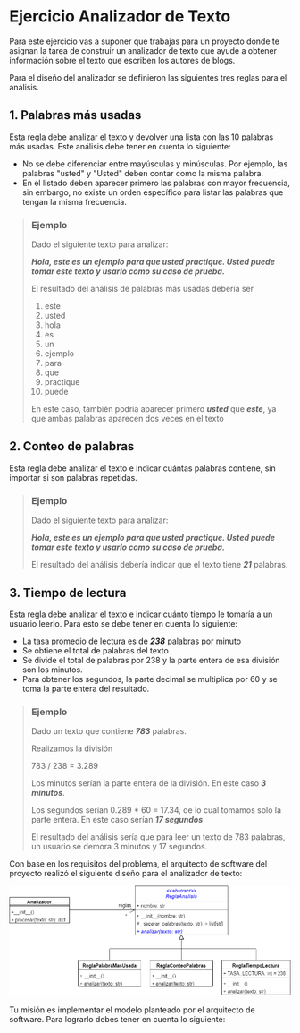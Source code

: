 # Ejercicio Analizador de Texto
Para este ejercicio vas a suponer que trabajas para un proyecto donde te asignan la
tarea de construir un analizador de texto que ayude a obtener información sobre el texto
que escriben los autores de blogs.

Para el diseño del analizador se definieron las siguientes tres reglas para el análisis.

## 1. Palabras más usadas
Esta regla debe analizar el texto y devolver una lista con las 10 palabras más usadas. Este
análisis debe tener en cuenta lo siguiente:

- No se debe diferenciar entre mayúsculas y minúsculas. Por ejemplo, las palabras "usted" y
"Usted" deben contar como la misma palabra.
- En el listado deben aparecer primero las palabras con mayor frecuencia, sin embargo, no 
existe un orden específico para listar las palabras que tengan la misma frecuencia.

> ### Ejemplo
> Dado el siguiente texto para analizar:
> 
> ***Hola, este es un ejemplo para que usted practique. Usted puede tomar este texto y
> usarlo como su caso de prueba.***
> 
> El resultado del análisis de palabras más usadas debería ser
> 
> 1. este
> 2. usted
> 3. hola
> 4. es
> 5. un
> 6. ejemplo
> 7. para
> 8. que
> 9. practique
> 10. puede
> 
> En este caso, también podría aparecer primero ***usted*** que ***este***, ya
> que ambas palabras aparecen dos veces en el texto

## 2. Conteo de palabras
Esta regla debe analizar el texto e indicar cuántas palabras contiene, sin importar
si son palabras repetidas.

> ### Ejemplo
> Dado el siguiente texto para analizar:
> 
> ***Hola, este es un ejemplo para que usted practique. Usted puede tomar este texto y
> usarlo como su caso de prueba.***
> 
> El resultado del análisis debería indicar que el texto tiene ***21*** palabras.

## 3. Tiempo de lectura
Esta regla debe analizar el texto e indicar cuánto tiempo le tomaría a un usuario
leerlo. Para esto se debe tener en cuenta lo siguiente:

- La tasa promedio de lectura es de ***238*** palabras por minuto
- Se obtiene el total de palabras del texto
- Se divide el total de palabras por 238 y la parte entera de esa división son los minutos.
- Para obtener los segundos, la parte decimal se multiplica por 60 y se toma la parte entera del resultado.

> ### Ejemplo
> Dado un texto que contiene ***783*** palabras. 
> 
> Realizamos la división
> 
> 783 / 238 = 3.289
> 
> Los minutos serían la parte entera de la división. En este caso ***3 minutos***.
> 
> Los segundos serían 0.289 * 60 = 17.34, de lo cual tomamos solo la parte entera.
> En este caso serían ***17 segundos***
>
> El resultado del análisis sería que para leer un texto de 783 palabras, un usuario
> se demora 3 minutos y 17 segundos.

Con base en los requisitos del problema, el arquitecto de software del proyecto realizó el
siguiente diseño para el analizador de texto:

![Modelo de clases](./assets/diagrama_clases.png)

Tu misión es implementar el modelo planteado por el arquitecto de software. Para lograrlo
debes tener en cuenta lo siguiente:

